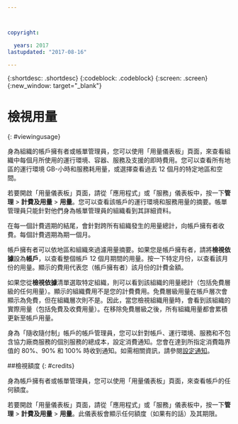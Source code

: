 ```yaml
---



copyright:

  years: 2017
lastupdated: "2017-08-16"

---
```


{:shortdesc: .shortdesc}
{:codeblock: .codeblock}
{:screen: .screen}
{:new_window: target="_blank"}

# 檢視用量
{: #viewingusage}

身為組織的帳戶擁有者或帳單管理員，您可以使用「用量儀表板」頁面，來查看組織中每個月所使用的運行環境、容器、服務及支援的即時費用。您可以查看所有地區的運行環境 GB-小時和服務耗用量，或選擇查看過去 12 個月的特定地區和空間。

若要開啟「用量儀表板」頁面，請從「應用程式」或「服務」儀表板中，按一下**管理** &gt; **計費及用量** &gt; **用量**。您可以查看該帳戶的運行環境和服務用量的摘要。帳單管理員只能針對他們身為帳單管理員的組織看到其詳細資料。

在每一個計費週期的結尾，會針對跨所有組織發生的用量總計，向帳戶擁有者收費。每個計費週期為期一個月。

帳戶擁有者可以依地區和組織來過濾用量摘要。如果您是帳戶擁有者，請將**檢視依據**設為**帳戶**，以查看整個帳戶 12 個月期間的用量。按一下特定月份，以查看該月份的用量。顯示的費用代表您（帳戶擁有者）該月份的計費金額。

如果您從**檢視依據**清單選取特定組織，則可以看到該組織的用量總計（包括免費層級的任何用量）。顯示的組織費用不是您的計費費用。免費層級用量在帳戶層次會顯示為免費，但在組織層次則不是。因此，當您檢視組織用量時，會看到該組織的實際用量（包括免費及收費用量）。在移除免費層級之後，所有組織用量都會累積更新至帳戶用量。

身為「隨收隨付制」帳戶的帳戶管理員，您可以針對帳戶、運行環境、服務和不包含協力廠商服務的個別服務的總成本，設定消費通知。您會在達到所指定消費臨界值的 80%、90% 和 100% 時收到通知。如需相關資訊，請參閱[設定通知](/docs/admin/notifications.html#setting-notifications)。

##檢視額度
{: #credits}

身為帳戶擁有者或帳單管理員，您可以使用「用量儀表板」頁面，來查看帳戶的任何額度。

若要開啟「用量儀表板」頁面，請從「應用程式」或「服務」儀表板中，按一下**管理** &gt; **計費及用量** &gt; **用量**。此儀表板會顯示任何額度（如果有的話）及其期限。
